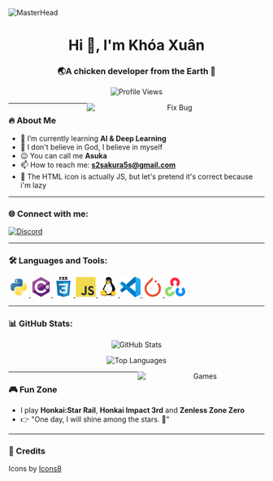 ![MasterHead](https://art.pixilart.com/04e0cf7ee2853c2.gif)

<h1 align="center">Hi 👋, I'm Khóa Xuân</h1>
<h3 align="center">🌏A chicken developer from the Earth 🐣</h3>

<p align="center">
  <img src="https://komarev.com/ghpvc/?username=ruleofnight&label=Profile%20views&color=0e75b6&style=flat" alt="Profile Views" />
</p>

<p align="center">
  <img align="right" alt="Fix Bug" width="350" src="https://cdn.discordapp.com/emojis/886094443806076978.gif?size=128&quality=lossless">
</p>

---

### 🔥 About Me
- 🌱 I’m currently learning **AI & Deep Learning**
- 💪 I don't believe in God, I believe in myself
- 😉 You can call me **Asuka**
- 📫 How to reach me: **s2sakura5s@gmail.com**
- 🐔 The HTML icon is actually JS, but let's pretend it's correct because i'm lazy

---

### 🌐 Connect with me:
<p align="left">
  <a href="https://discord.gg/3NKdUJG7" target="_blank">
    <img src="https://raw.githubusercontent.com/rahuldkjain/github-profile-readme-generator/master/src/images/icons/Social/discord.svg" alt="Discord" height="30" width="40" />
  </a>
</p>

---

### 🛠️ Languages and Tools:
<p align="left">
  <a href="https://www.python.org" target="_blank" rel="noreferrer">
    <img src="https://raw.githubusercontent.com/devicons/devicon/master/icons/python/python-original.svg" alt="Python" width="40" height="40" />
  </a>
  <a href="https://www.w3schools.com/cs/" target="_blank" rel="noreferrer">
    <img src="https://raw.githubusercontent.com/devicons/devicon/master/icons/csharp/csharp-original.svg" alt="C#" width="40" height="40" />
  </a>
  <a href="https://www.w3schools.com/css/" target="_blank" rel="noreferrer">
    <img src="https://raw.githubusercontent.com/devicons/devicon/master/icons/css3/css3-original-wordmark.svg" alt="CSS3" width="40" height="40" />
  </a>
  <a href="https://www.w3.org/html/" target="_blank" rel="noreferrer">
    <img src="https://raw.githubusercontent.com/devicons/devicon/master/icons/javascript/javascript-original.svg" alt="JavaScript" width="40" height="40" />
  </a>
  <a href="https://www.linux.org/" target="_blank" rel="noreferrer">
    <img src="https://raw.githubusercontent.com/devicons/devicon/master/icons/linux/linux-original.svg" alt="Linux" width="40" height="40" />
  </a>
  <a href="https://code.visualstudio.com/" target="_blank" rel="noreferrer">
    <img src="https://raw.githubusercontent.com/devicons/devicon/master/icons/vscode/vscode-original.svg" alt="VSCode" width="40" height="40" />
  </a>
  <a href="https://pytorch.org/" target="_blank" rel="noreferrer">
    <img src="https://raw.githubusercontent.com/devicons/devicon/master/icons/pytorch/pytorch-original.svg" alt="PyTorch" width="40" height="40" />
  </a>
  <a href="https://opencv.org/" target="_blank" rel="noreferrer">
    <img src="https://raw.githubusercontent.com/devicons/devicon/master/icons/opencv/opencv-original.svg" alt="OpenCV" width="40" height="40" />
  </a>
</p>

---

### 📊 GitHub Stats:
<p align="center">
  <img src="https://github-readme-stats.vercel.app/api?username=ruleofnight&show_icons=true&theme=tokyonight" alt="GitHub Stats" />
</p>

<p align="center">
  <img src="https://github-readme-stats.vercel.app/api/top-langs/?username=ruleofnight&layout=compact&theme=tokyonight" alt="Top Languages" />
</p>

<p align="center">
  <img align="right" alt="Games" width="250" src="https://cdn.discordapp.com/attachments/630553822036623370/1321134042883821660/b_zzz241224.gif?ex=67c7c1b5&is=67c67035&hm=e20bc9e28294d337cd9257e71c9ee87095bce7e1b56cc3d82eb128e2fb0bed66&">
</p>

---
### 🎮 Fun Zone

- I play **Honkai:Star Rail**, **Honkai Impact 3rd** and **Zenless Zone Zero**
- 👉 "One day, I will shine among the stars. 🚀"

---

### 🎨 Credits
Icons by <a href="https://icons8.com">Icons8</a>
